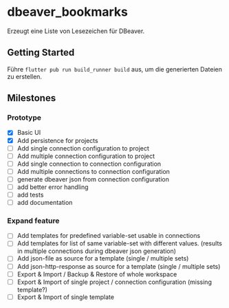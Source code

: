# dbeaver_bookmarks

Erzeugt eine Liste von Lesezeichen für DBeaver.

## Getting Started

Führe `flutter pub run build_runner build` aus, um die generierten Dateien zu erstellen.

## Milestones

### Prototype

- [x] Basic UI
- [x] Add persistence for projects
- [ ] Add single connection configuration to project
- [ ] Add multiple connection configuration to project
- [ ] Add single connection to connection configuration
- [ ] Add multiple connections to connection configuration
- [ ] generate dbeaver json from connection configuration
- [ ] add better error handling
- [ ] add tests
- [ ] add documentation

### Expand feature

- [ ] Add templates for predefined variable-set usable in connections
- [ ] Add templates for list of same variable-set with different values. (results in multiple connections during dbeaver json generation)
- [ ] Add json-file as source for a template (single / multiple sets)
- [ ] Add json-http-response as source for a template (single / multiple sets)
- [ ] Export & Import / Backup & Restore of whole workspace
- [ ] Export & Import of single project / connection configuration (missing template?)
- [ ] Export & Import of single template
